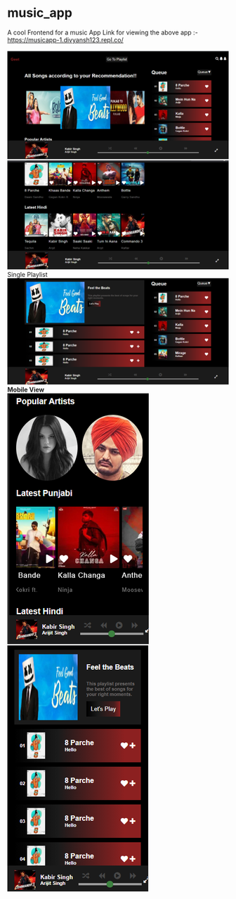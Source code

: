 # music_app
A cool Frontend for a music App
Link for viewing the above app :-https://musicapp-1.divyansh123.repl.co/
<br>
<br>
![Image description](https://github.com/divyanshGupta003/music_app/blob/master/images/(50).png)
![Image description](https://github.com/divyanshGupta003/music_app/blob/master/images/(47).png)
<br>
Single Playlist<br>
![Image description](https://github.com/divyanshGupta003/music_app/blob/master/images/(48).png)
<br>
<strong>Mobile View</strong><br>
![Image description](https://github.com/divyanshGupta003/music_app/blob/master/images/(49).png)<t>
![Image description](https://github.com/divyanshGupta003/music_app/blob/master/images/(51).png)

